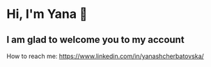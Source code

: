 <h1>Hi, I'm Yana 👋</h1>

<h2>I am glad to welcome you to my account</h2>

How to reach me: https://www.linkedin.com/in/yanashcherbatovska/
